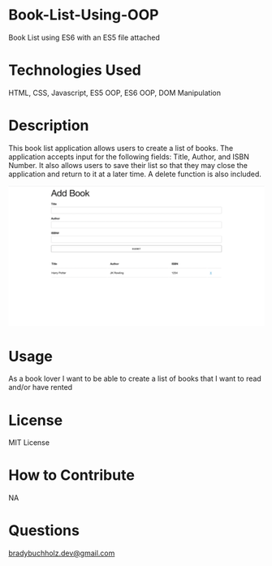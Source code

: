 # Book-List-Using-OOP
Book List using ES6 with an ES5 file attached

# Technologies Used
HTML, CSS, Javascript, ES5 OOP, ES6 OOP, DOM Manipulation

# Description
This book list application allows users to create a list of books. The application accepts input for the following fields: Title, Author, and ISBN Number. It also allows users to save their list so that they may close the application and return to it at a later time. A delete function is also included.

<img src='OOP_Book_List_ScreenShot.png' alt='screenShot'>


# Usage
As a book lover I want to be able to create a list of books that I want to read and/or have rented

# License
MIT License

# How to Contribute
NA

# Questions
bradybuchholz.dev@gmail.com